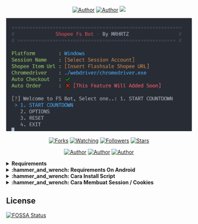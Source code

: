 <p align="center">
<a href="https://github.com/tahaluindo"><img title="Author" src="https://img.shields.io/badge/FlashSale-ShopeeBOT-black.svg?style=for-the-badge&logo=amazon"></a>
<a href="https://github.com/tahaluindo"><img title="Author" src="https://img.shields.io/badge/Github-Shopee-white.svg?style=for-the-badge&logo=github"></a>
<a href="https://app.fossa.com/projects/git%2Bgithub.com%2Ftahaluindo%2FShopee-flashsale?ref=badge_shield" alt="FOSSA Status"><img src="https://app.fossa.com/api/projects/git%2Bgithub.com%2Ftahaluindo%2FShopee-flashsale.svg?type=shield"/></a>
</p>
<p align="center">
<img src="./media/screenshot/preview.png"/>
</p>
<p align="center">
<a href="https://github.com/tahaluindo/Shopee-flashsale/network/members"><img title="Forks" src="https://img.shields.io/github/forks/tahaluindo/Shopee-flashsale?color=red&style=flat-square"></a>
<a href="https://github.com/tahaluindo/Shopee-flashsale/watchers"><img title="Watching" src="https://img.shields.io/github/watchers/tahaluindo/Shopee-flashsale?label=Watchers&color=blue&style=flat-square"></a>
<a href="https://github.com/tahaluindo/Shopee-flashsale"><img title="Followers" src="https://img.shields.io/github/followers/tahaluindo?color=blue&style=flat-square"></a>
<a href="https://github.com/tahaluindo/Shopee-flashsale/stargazers/"><img title="Stars" src="https://img.shields.io/github/stars/tahaluindo/Shopee-flashsale?color=red&style=flat-square"></a>
</p>
<p align="center">
<!-- <h1>Shopee Flash Sale The Bot Store</h1> -->
</p>
<p align="center">
<a href="https://github.com/MRHRTZ"><img title="Author" src="https://img.shields.io/badge/Author-MRHRTZ-red.svg?style=for-the-badge&logo=github"></a>
<a href="https://github.com/tahaluindo"><img title="Author" src="https://img.shields.io/badge/Author-Tahaluindo-white.svg?style=for-the-badge&logo=github"></a>
<a href="https://github.com/zakimuhd0"><img title="Author" src="https://img.shields.io/badge/Author-zakimuhd0-blue.svg?style=for-the-badge&logo=github"></a>
</p>

<details>
 <summary><b>Requirements</b></summary>

1.  Go to [PYTHON](https://www.python.org/downloads/).
2.  Click on `Download`.
    ![](https://files.catbox.moe/pcxk33.png)
3.  Go to [GOOGLE CHROME](https://www.google.com/intl/id_id/chrome/).

</details>

<details>
 <summary><b>:hammer_and_wrench: Requirements On Android</b></summary>

1.  Go to [TERMUX](https://f-droid.org/en/packages/com.termux/).
2.  Click on `Download`.
3.  Go to [GOOGLE CHROME](https://www.google.com/intl/id_id/chrome/).
4. Install [SHOPEEBOT](https://github.com/tahaluindo/Shopee-flashsale/blob/main/shopeebot.exe).

</details>

<details>
 <summary><b>:hammer_and_wrench: Cara Install Script</b></summary>

- git clone https://github.com/tahaluindo/Shopee-flashsale
- cd Shopee-flashsale
- python main.py

</details>

<details>
 <summary><b>:hammer_and_wrench: Cara Membuat Session / Cookies</b></summary>

- Manual login ke shopee Di Chrome 👍
- Kamu Perlu Install cookies Pada chrome extension Kamu Bisa Juga Click Warna Biru Ini => <a href="https://chrome.google.com/webstore/detail/copy-cookies/jcbpglbplpblnagieibnemmkiamekcdg" target="_blank">CLICK</a>
<center>
<img src="./media/screenshot/copycookies.png">
- Tampilannya Seperti Ini ♥️
</center>

- Klik ikon ekstensi di kanan atas di chrome 
- Klik "salin cookie", itu akan menyalin semua cookie di clipboard Anda (Tetap di halaman shopee yang telah masuk)
<center>
<img src="./media/screenshot/copiedcookies.jpg">
</center>

- buat file di folder sesi dan akhir nama file dengan ext .json (contoh: mysession.json) 
- tempel cookie di clipboard ke file itu

<center>
<img src="./media/screenshot/session.png">
</center>

- maka Anda dapat memilih salah satu sesi aktif

<center>
<img src="./media/screenshot/selectsession.png">
</center>

# Catatan 😅
- Jika Anda Pengguna Android Saya Sarankan Pada RDP Biar Work....
- Jika Anda tidak dapat beralih menu di windows 10 coba gunakan panah numpad (dengan numlock mati) 


</details>



## License
[![FOSSA Status](https://app.fossa.com/api/projects/git%2Bgithub.com%2Ftahaluindo%2FShopee-flashsale.svg?type=large)](https://app.fossa.com/projects/git%2Bgithub.com%2Ftahaluindo%2FShopee-flashsale?ref=badge_large)